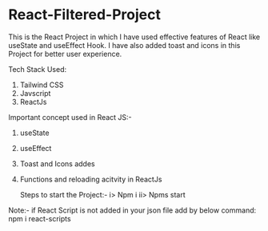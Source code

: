 # React-Filtered-Project
This is the React Project in which I have used effective features of React like useState and useEffect Hook. I have also added toast and icons in this Project for better user experience.

Tech Stack Used:
1. Tailwind CSS
2. Javscript
3. ReactJs

Important concept used in React JS:-
1. useState
2. useEffect
3. Toast and Icons addes
4. Functions and reloading acitvity in ReactJs

   Steps to start the Project:-
i> Npm i
ii> Npms start


Note:- if React Script is not added in your json file add by below command:
npm i react-scripts

